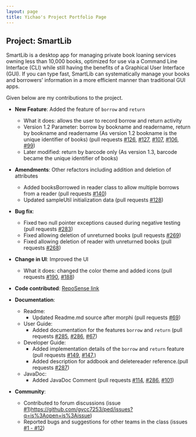 ```yaml
---
layout: page
title: Yichao's Project Portfolio Page
---
```


## Project: SmartLib

SmartLib is a desktop app for managing private book loaning services owning less than 10,000 books, optimized for use via a Command Line Interface (CLI) while still having the benefits of a Graphical User Interface (GUI). If you can type fast, SmartLib can systematically manage your books and borrowers’ information in a more efficient manner than traditional GUI apps.

Given below are my contributions to the project.

* **New Feature**: Added the feature of `borrow` and `return`
  * What it does: allows the user to record borrow and return activity
  * Version 1.2 Parameter: borrow by bookname and readername, return by bookname and readername (As version 1.2 bookname is the unique identifier of books) (pull requests
    [\#126](https://github.com/AY2021S2-CS2103T-W13-2/tp/pull/126),
    [\#127](https://github.com/AY2021S2-CS2103T-W13-2/tp/pull/127),
    [\#107](https://github.com/AY2021S2-CS2103T-W13-2/tp/pull/107),
    [\#106](https://github.com/AY2021S2-CS2103T-W13-2/tp/pull/106),
    [\#99](https://github.com/AY2021S2-CS2103T-W13-2/tp/pull/99))
  * Later modified: return by barcode only (As version 1.3, barcode became the unique identifier of books)


* **Amendments**: Other refactors including addition and deletion of attributes
  * Added booksBorrowed in reader class to allow multiple borrows from a reader (pull requests
    [\#140](https://github.com/AY2021S2-CS2103T-W13-2/tp/pull/140))
  * Updated sampleUtil initialization data (pull requests
    [\#128](https://github.com/AY2021S2-CS2103T-W13-2/tp/pull/128))
  
  
* **Bug fix**: 
  * Fixed two null pointer exceptions caused during negative testing (pull requests
    [\#283](https://github.com/AY2021S2-CS2103T-W13-2/tp/pull/283))
  * Fixed allowing deletion of unreturned books (pull requests
    [\#269](https://github.com/AY2021S2-CS2103T-W13-2/tp/pull/269))
  * Fixed allowing deletion of reader with unreturned books (pull requests
    [\#268](https://github.com/AY2021S2-CS2103T-W13-2/tp/pull/268))
  
  

* **Change in UI**: Improved the UI
  * What it does: changed the color theme and added icons (pull requests
    [\#190](https://github.com/AY2021S2-CS2103T-W13-2/tp/pull/190),
    [\#188](https://github.com/AY2021S2-CS2103T-W13-2/tp/pull/188))


* **Code contributed**: [RepoSense link]()


* **Documentation**:
  * Readme:
    * Updated Readme.md source after morphi (pull requests
      [\#69](https://github.com/AY2021S2-CS2103T-W13-2/tp/pull/69))
  * User Guide:
    * Added documentation for the features `borrow` and `return` (pull requests
      [\#285](https://github.com/AY2021S2-CS2103T-W13-2/tp/pull/285), 
      [\#286](https://github.com/AY2021S2-CS2103T-W13-2/tp/pull/286),
      [\#67](https://github.com/AY2021S2-CS2103T-W13-2/tp/pull/67))
  * Developer Guide:
    * Added implementation details of the `borrow` and `return` feature (pull requests
      [\#149](https://github.com/AY2021S2-CS2103T-W13-2/tp/pull/149),
      [\#147](https://github.com/AY2021S2-CS2103T-W13-2/tp/pull/147),)
    * Added description for addbook and deletereader reference.(pull requests
      [\#287](https://github.com/AY2021S2-CS2103T-W13-2/tp/pull/287))
  * JavaDoc:
    * Added JavaDoc Comment (pull requests
      [\#114](https://github.com/AY2021S2-CS2103T-W13-2/tp/pull/114),
      [\#286](https://github.com/AY2021S2-CS2103T-W13-2/tp/pull/286),
      [\#101](https://github.com/AY2021S2-CS2103T-W13-2/tp/pull/101))

* **Community**:
  * Contributed to forum discussions (issue
    [\#1](https://github.com/nus-cs2103-AY2021S2/forum/issues/1))https://github.com/gycc7253/ped/issues?q=is%3Aopen+is%3Aissue)
  * Reported bugs and suggestions for other teams in the class (issues
    [\#1 - #12](https://github.com/gycc7253/ped/issues?q=is%3Aopen+is%3Aissue))
    